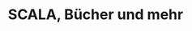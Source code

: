 ---
title: "SCALA, Bücher und mehr"
url: /dillingen-a-d-donau/scala-buecher-und-mehr/
shop: Bücher
---